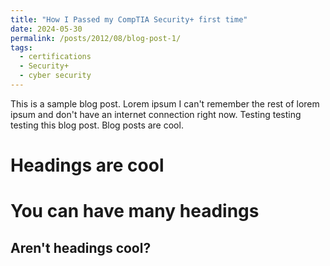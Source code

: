 ```yaml
---
title: "How I Passed my CompTIA Security+ first time"
date: 2024-05-30
permalink: /posts/2012/08/blog-post-1/
tags:
  - certifications
  - Security+
  - cyber security
---
```


This is a sample blog post. Lorem ipsum I can't remember the rest of lorem ipsum and don't have an internet connection right now. Testing testing testing this blog post. Blog posts are cool.

# Headings are cool

# You can have many headings

## Aren't headings cool?
